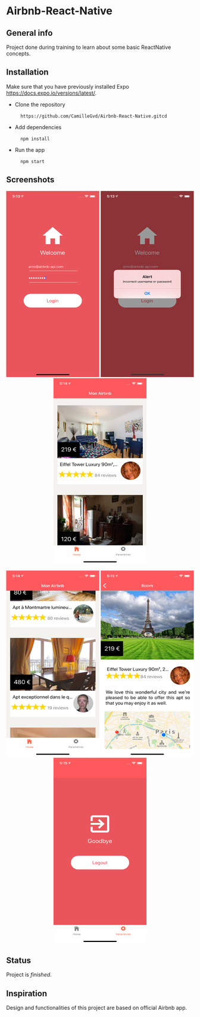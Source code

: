 # Airbnb-React-Native

## General info

Project done during training to learn about some basic ReactNative concepts.

## Installation

Make sure that you have previously installed Expo https://docs.expo.io/versions/latest/.


* Clone the repository 

		https://github.com/CamilleGvd/Airbnb-React-Native.gitcd 

* Add dependencies

		npm install

* Run the app

		npm start
		

## Screenshots

<p align="center">
<img src="./assets/image/screenshot-2.png" width="250" height="500"> <img src="./assets/image/screenshot-3.png" width="250" height="500"> <img src="./assets/image/screenshot-4.png" width="250" height="500">
</p>


<p align="center">
<img src="./assets/image/screenshot-5.png" width="250" height="500"> <img src="./assets/image/screenshot-6.png" width="250" height="500"> <img src="./assets/image/screenshot-8.png" width="250" height="500">
</p>



## Status

Project is *finished*.


## Inspiration

Design and functionalities of this project are based on official Airbnb app.
